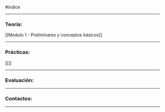 #índice 
___
### Teoría:
[[Modulo 1 - Preliminares y conceptos básicos]]

___
### Prácticas:
[[]]
___
### Evaluación:
___
### Contactos:
___